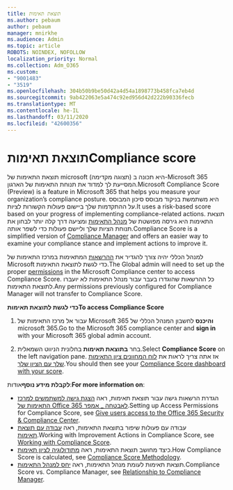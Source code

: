 ```yaml
---
title: תוצאת תאימות
ms.author: pebaum
author: pebaum
manager: mnirkhe
ms.audience: Admin
ms.topic: article
ROBOTS: NOINDEX, NOFOLLOW
localization_priority: Normal
ms.collection: Adm_O365
ms.custom:
- "9001483"
- "3519"
ms.openlocfilehash: 304b50b9be50d42a4d54a1898773b458fca7eb4d
ms.sourcegitcommit: 9ab422063e5a474c92ed956d42d222b90336fecb
ms.translationtype: MT
ms.contentlocale: he-IL
ms.lasthandoff: 03/11/2020
ms.locfileid: "42600356"
---
```

# <a name="compliance-score"></a><span data-ttu-id="bf9cd-102">תוצאת תאימות</span><span class="sxs-lookup"><span data-stu-id="bf9cd-102">Compliance score</span></span>

<span data-ttu-id="bf9cd-103">תוצאת התאימות של microsoft (תצוגה מקדימה) היא תכונה ב-Microsoft 365 המסייעת לך למדוד את תנוחת התאימות של הארגון.</span><span class="sxs-lookup"><span data-stu-id="bf9cd-103">Microsoft Compliance Score (Preview) is a feature in Microsoft 365 that helps you measure your organization’s compliance posture.</span></span> <span data-ttu-id="bf9cd-104">היא משתמשת בניקוד מבוסס סיכון המבוסס על ההתקדמות שלך ביישום פעולות הקשורות לציות.</span><span class="sxs-lookup"><span data-stu-id="bf9cd-104">It uses a risk-based score based on your progress of implementing compliance-related actions.</span></span>   <span data-ttu-id="bf9cd-105">תוצאת התאימות היא גירסה מפושטת של [מנהל התאימות](https://docs.microsoft.com/microsoft-365/compliance/compliance-manager-overview) ומציעה דרך קלה יותר לבחון את תנוחת הציות שלך וליישם פעולות כדי לשפר אותה.</span><span class="sxs-lookup"><span data-stu-id="bf9cd-105">Compliance Score is a simplified version of [Compliance Manager](https://docs.microsoft.com/microsoft-365/compliance/compliance-manager-overview) and offers an easier way to examine your compliance stance and implement actions to improve it.</span></span> 

<span data-ttu-id="bf9cd-106">למנהל הכללי יהיה צורך להגדיר את [ההרשאות](https://docs.microsoft.com/microsoft-365/security/office-365-security/permissions-in-the-security-and-compliance-center) המתאימות במרכז התאימות של Microsoft כדי לגשת לתוצאת התאימות.</span><span class="sxs-lookup"><span data-stu-id="bf9cd-106">The Global admin will need to set up the proper [permissions](https://docs.microsoft.com/microsoft-365/security/office-365-security/permissions-in-the-security-and-compliance-center) in the Microsoft Compliance center to access Compliance Score.</span></span>  <span data-ttu-id="bf9cd-107">כל ההרשאות שהוגדרו בעבר עבור מנהל התאימות לא יועברו לתוצאת התאימות.</span><span class="sxs-lookup"><span data-stu-id="bf9cd-107">Any permissions previously configured for Compliance Manager will not transfer to Compliance Score.</span></span>

<span data-ttu-id="bf9cd-108">**כדי לגשת לתוצאת תאימות**</span><span class="sxs-lookup"><span data-stu-id="bf9cd-108">**To access Compliance Score**</span></span>

1. <span data-ttu-id="bf9cd-109">עבור אל מרכז התאימות של Microsoft 365 **והיכנס** לחשבון המנהל הכללי של microsoft 365.</span><span class="sxs-lookup"><span data-stu-id="bf9cd-109">Go to the Microsoft 365 compliance center and **sign in** with your Microsoft 365 global admin account.</span></span>

2. <span data-ttu-id="bf9cd-110">בחר **בתוצאת תאימות** בחלונית הניווט השמאלית.</span><span class="sxs-lookup"><span data-stu-id="bf9cd-110">Select **Compliance Score** on the left navigation pane.</span></span> <span data-ttu-id="bf9cd-111">אז אתה צריך לראות את [לוח המחוונים ציון התאימות שלך עם הציון שלך](https://docs.microsoft.com/microsoft-365/compliance/compliance-score-setup#understand-the-compliance-score-dashboard).</span><span class="sxs-lookup"><span data-stu-id="bf9cd-111">You should then see your [Compliance Score dashboard with your score](https://docs.microsoft.com/microsoft-365/compliance/compliance-score-setup#understand-the-compliance-score-dashboard).</span></span>
 

<span data-ttu-id="bf9cd-112">**לקבלת מידע נוסף**אודות:</span><span class="sxs-lookup"><span data-stu-id="bf9cd-112">**For more information on**:</span></span>

- <span data-ttu-id="bf9cd-113">הגדרת הרשאות גישה עבור תוצאת תאימות, ראה [הצגת גישה למשתמשים למרכז התאימות של Office 365 לאבטחה _ אמפר](https://docs.microsoft.com/microsoft-365/security/office-365-security/grant-access-to-the-security-and-compliance-center).</span><span class="sxs-lookup"><span data-stu-id="bf9cd-113">Setting up Access Permissions for Compliance Score, see [Give users access to the Office 365 Security & Compliance Center](https://docs.microsoft.com/microsoft-365/security/office-365-security/grant-access-to-the-security-and-compliance-center).</span></span>
- <span data-ttu-id="bf9cd-114">עבודה עם פעולות שיפור בתוצאת התאימות, ראה [עבודה עם תוצאת תאימות](https://docs.microsoft.com/microsoft-365/compliance/working-with-compliance-score).</span><span class="sxs-lookup"><span data-stu-id="bf9cd-114">Working with Improvement Actions in Compliance Score, see  [Working with Compliance Score](https://docs.microsoft.com/microsoft-365/compliance/working-with-compliance-score).</span></span>
- <span data-ttu-id="bf9cd-115">כיצד מחושב תוצאת התאימות, ראה [מתודולוגיה לציון תאימות](https://docs.microsoft.com/microsoft-365/compliance/compliance-score-methodology).</span><span class="sxs-lookup"><span data-stu-id="bf9cd-115">How Compliance Score is calculated, see [Compliance Score Methodology](https://docs.microsoft.com/microsoft-365/compliance/compliance-score-methodology).</span></span>
- <span data-ttu-id="bf9cd-116">תוצאת תאימות לעומת מנהל התאימות, ראה [יחס למנהל התאימות](https://docs.microsoft.com/microsoft-365/compliance/compliance-score#relationship-to-compliance-manager).</span><span class="sxs-lookup"><span data-stu-id="bf9cd-116">Compliance Score vs. Compliance Manager, see [Relationship to Compliance Manager](https://docs.microsoft.com/microsoft-365/compliance/compliance-score#relationship-to-compliance-manager).</span></span>

